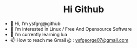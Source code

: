<div align="center">

# Hi Github

</div>


+ 👋 Hi, I’m ysfgrg@github
+ 👀 I’m interested in Linux / Free And Opensource Software 
+ 🌱 I’m currently learning lua
+ 📫 How to reach me Gmail @ : ysfgeorge07@gmail.com
